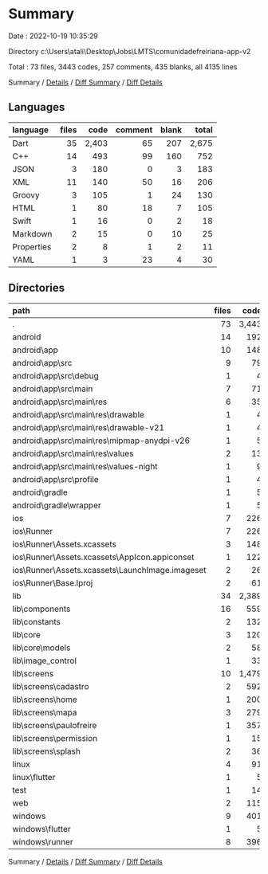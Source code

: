 # Summary

Date : 2022-10-19 10:35:29

Directory c:\\Users\\atali\\Desktop\\Jobs\\LMTS\\comunidadefreiriana-app-v2

Total : 73 files,  3443 codes, 257 comments, 435 blanks, all 4135 lines

Summary / [Details](details.md) / [Diff Summary](diff.md) / [Diff Details](diff-details.md)

## Languages
| language | files | code | comment | blank | total |
| :--- | ---: | ---: | ---: | ---: | ---: |
| Dart | 35 | 2,403 | 65 | 207 | 2,675 |
| C++ | 14 | 493 | 99 | 160 | 752 |
| JSON | 3 | 180 | 0 | 3 | 183 |
| XML | 11 | 140 | 50 | 16 | 206 |
| Groovy | 3 | 105 | 1 | 24 | 130 |
| HTML | 1 | 80 | 18 | 7 | 105 |
| Swift | 1 | 16 | 0 | 2 | 18 |
| Markdown | 2 | 15 | 0 | 10 | 25 |
| Properties | 2 | 8 | 1 | 2 | 11 |
| YAML | 1 | 3 | 23 | 4 | 30 |

## Directories
| path | files | code | comment | blank | total |
| :--- | ---: | ---: | ---: | ---: | ---: |
| . | 73 | 3,443 | 257 | 435 | 4,135 |
| android | 14 | 192 | 50 | 40 | 282 |
| android\\app | 10 | 148 | 49 | 29 | 226 |
| android\\app\\src | 9 | 79 | 48 | 14 | 141 |
| android\\app\\src\\debug | 1 | 4 | 3 | 1 | 8 |
| android\\app\\src\\main | 7 | 71 | 42 | 12 | 125 |
| android\\app\\src\\main\\res | 6 | 35 | 32 | 6 | 73 |
| android\\app\\src\\main\\res\\drawable | 1 | 4 | 7 | 2 | 13 |
| android\\app\\src\\main\\res\\drawable-v21 | 1 | 4 | 7 | 2 | 13 |
| android\\app\\src\\main\\res\\mipmap-anydpi-v26 | 1 | 5 | 0 | 0 | 5 |
| android\\app\\src\\main\\res\\values | 2 | 13 | 9 | 1 | 23 |
| android\\app\\src\\main\\res\\values-night | 1 | 9 | 9 | 1 | 19 |
| android\\app\\src\\profile | 1 | 4 | 3 | 1 | 8 |
| android\\gradle | 1 | 5 | 1 | 1 | 7 |
| android\\gradle\\wrapper | 1 | 5 | 1 | 1 | 7 |
| ios | 7 | 226 | 2 | 9 | 237 |
| ios\\Runner | 7 | 226 | 2 | 9 | 237 |
| ios\\Runner\\Assets.xcassets | 3 | 148 | 0 | 4 | 152 |
| ios\\Runner\\Assets.xcassets\\AppIcon.appiconset | 1 | 122 | 0 | 1 | 123 |
| ios\\Runner\\Assets.xcassets\\LaunchImage.imageset | 2 | 26 | 0 | 3 | 29 |
| ios\\Runner\\Base.lproj | 2 | 61 | 2 | 2 | 65 |
| lib | 34 | 2,389 | 55 | 201 | 2,645 |
| lib\\components | 16 | 559 | 7 | 61 | 627 |
| lib\\constants | 2 | 132 | 4 | 24 | 160 |
| lib\\core | 3 | 120 | 1 | 10 | 131 |
| lib\\core\\models | 2 | 58 | 0 | 6 | 64 |
| lib\\image_control | 1 | 33 | 0 | 4 | 37 |
| lib\\screens | 10 | 1,479 | 43 | 97 | 1,619 |
| lib\\screens\\cadastro | 2 | 592 | 5 | 43 | 640 |
| lib\\screens\\home | 1 | 200 | 1 | 4 | 205 |
| lib\\screens\\mapa | 3 | 279 | 12 | 34 | 325 |
| lib\\screens\\paulofreire | 1 | 357 | 7 | 4 | 368 |
| lib\\screens\\permission | 1 | 15 | 16 | 4 | 35 |
| lib\\screens\\splash | 2 | 36 | 2 | 8 | 46 |
| linux | 4 | 91 | 23 | 33 | 147 |
| linux\\flutter | 1 | 5 | 5 | 6 | 16 |
| test | 1 | 14 | 10 | 6 | 30 |
| web | 2 | 115 | 18 | 8 | 141 |
| windows | 9 | 401 | 76 | 126 | 603 |
| windows\\flutter | 1 | 5 | 5 | 6 | 16 |
| windows\\runner | 8 | 396 | 71 | 120 | 587 |

Summary / [Details](details.md) / [Diff Summary](diff.md) / [Diff Details](diff-details.md)